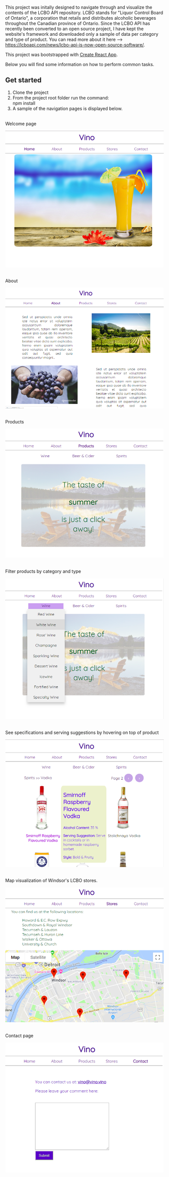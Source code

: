 

This project was initally designed to navigate through and visualize the contents of the LCBO API repository. LCBO stands for "Liquor Control Board of Ontario", a corporation that retails and distributes alcoholic beverages throughout the Canadian province of Ontario. Since the LCBO API has recently been converted to an open source project, I have kept the website's framework and downloaded only a sample of data per category and type of product.
You can read more about it here --> https://lcboapi.com/news/lcbo-api-is-now-open-source-software/. 

This project was bootstrapped with [Create React App](https://github.com/facebookincubator/create-react-app).

Below you will find some information on how to perform common tasks.<br>

## Get started
1. Clone the project
2. From the project root folder run the command: <br> npm install
3. A sample of the navigation pages is displayed below.

<br>
Welcome page

![Vino Website - Welcome](screenshots/HomePage.PNG)

<br>
About

![Vino Website - About](/screenshots/About.png)

<br>
Products

![Vino Website - Products](/screenshots/Products.PNG)

<br>
Filter products by category and type

![Vino Website - ProductFilter](/screenshots/SelectProduct.png)

<br>
See specifications and serving suggestions by hovering on top of product

![Vino Website - ProductHighlight](/screenshots/ProductHighlight.png)

<br>
Map visualization of Windsor's LCBO stores. 

![Vino Website - Stores](/screenshots/Stores.png)

<br>
Contact page

![Vino Website - Contact](/screenshots/Contact.png)


